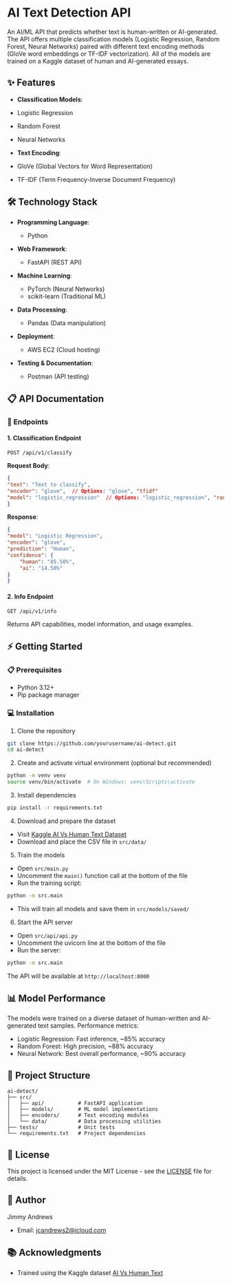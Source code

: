 # AI Text Detection API

An AI/ML API that predicts whether text is human-written or AI-generated. The API offers multiple classification models (Logistic Regression, Random Forest, Neural Networks) paired with different text encoding methods (GloVe word embeddings or TF-IDF vectorization). All of the models are trained on a Kaggle dataset of human and AI-generated essays.

## ✨ Features

- **Classification Models**:
- Logistic Regression
- Random Forest
- Neural Networks

- **Text Encoding**:
- GloVe (Global Vectors for Word Representation)
- TF-IDF (Term Frequency-Inverse Document Frequency)

## 🛠️ Technology Stack

- **Programming Language**:
  - Python

- **Web Framework**:
  - FastAPI (REST API)

- **Machine Learning**:
  - PyTorch (Neural Networks)
  - scikit-learn (Traditional ML)

- **Data Processing**:
  - Pandas (Data manipulation)

- **Deployment**:
  - AWS EC2 (Cloud hosting)

- **Testing & Documentation**:
  - Postman (API testing)

## 📋 API Documentation

### 🔌 Endpoints

#### 1. Classification Endpoint
```http
POST /api/v1/classify
```

**Request Body**:
```json
{
"text": "Text to classify",
"encoder": "glove",  // Options: "glove", "tfidf"
"model": "logistic_regression"  // Options: "logistic_regression", "random_forest", "neural_network"
}
```

**Response**:
```json
{
"model": "Logistic Regression",
"encoder": "glove",
"prediction": "Human",
"confidence": {
    "human": "85.50%",
    "ai": "14.50%"
}
}
```

#### 2. Info Endpoint
```http
GET /api/v1/info
```
Returns API capabilities, model information, and usage examples.

## ⚡ Getting Started

### 📋 Prerequisites
- Python 3.12+
- Pip package manager

### 💻 Installation

1. Clone the repository
```bash
git clone https://github.com/yourusername/ai-detect.git
cd ai-detect
```

2. Create and activate virtual environment (optional but recommended)
```bash
python -m venv venv
source venv/bin/activate  # On Windows: venv\Scripts\activate
```

3. Install dependencies
```bash
pip install -r requirements.txt
```

4. Download and prepare the dataset
- Visit [Kaggle AI Vs Human Text Dataset](https://www.kaggle.com/datasets/shanegerami/ai-vs-human-text)
- Download and place the CSV file in `src/data/`

5. Train the models
- Open `src/main.py`
- Uncomment the `main()` function call at the bottom of the file
- Run the training script:
```bash
python -m src.main
```
- This will train all models and save them in `src/models/saved/`

6. Start the API server
- Open `src/api/api.py`
- Uncomment the uvicorn line at the bottom of the file
- Run the server:
```bash
python -m src.main
```

The API will be available at `http://localhost:8000`

## 📊 Model Performance

The models were trained on a diverse dataset of human-written and AI-generated text samples. Performance metrics:

- Logistic Regression: Fast inference, ~85% accuracy
- Random Forest: High precision, ~88% accuracy
- Neural Network: Best overall performance, ~90% accuracy

## 📁 Project Structure

```
ai-detect/
├── src/
│   ├── api/           # FastAPI application
│   ├── models/        # ML model implementations
│   ├── encoders/      # Text encoding modules
│   └── data/          # Data processing utilities
├── tests/             # Unit tests
└── requirements.txt   # Project dependencies
```

## 📄 License

This project is licensed under the MIT License - see the [LICENSE](LICENSE) file for details.

## 👤 Author

Jimmy Andrews
- Email: jcandrews2@icloud.com

## 📚 Acknowledgments

- Trained using the Kaggle dataset [AI Vs Human Text](https://www.kaggle.com/datasets/shanegerami/ai-vs-human-text)